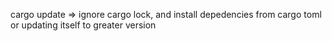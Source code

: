 cargo update => ignore cargo lock, and install depedencies from cargo toml or updating itself to greater version
